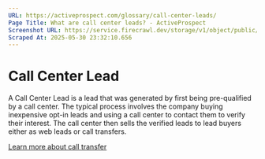 ```yaml
---
URL: https://activeprospect.com/glossary/call-center-leads/
Page Title: What are call center leads? - ActiveProspect
Screenshot URL: https://service.firecrawl.dev/storage/v1/object/public/media/screenshot-97eb5fbb-044d-4faf-9a2b-3308088e89d3.png
Scraped At: 2025-05-30 23:32:10.656
---
```

# Call Center Lead

A Call Center Lead is a lead that was generated by first being pre-qualified by a call center. The typical process involves the company buying inexpensive opt-in leads and using a call center to contact them to verify their interest. The call center then sells the verified leads to lead buyers either as web leads or call transfers.

[Learn more about call transfer](https://activeprospect.com/blog/best-practices-for-mitigating-call-transfer-risk/)

